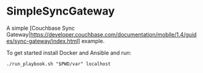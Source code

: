 # SimpleSyncGateway

A simple [Couchbase Sync Gateway|https://developer.couchbase.com/documentation/mobile/1.4/guides/sync-gateway/index.html] example.

To get started install Docker and Ansible and run:

`
./run_playbook.sh "$PWD/var" localhost
`